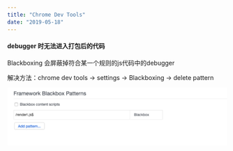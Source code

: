 ```yaml
---
title: "Chrome Dev Tools"
date: "2019-05-18"
---
```


#### debugger 时无法进入打包后的代码
 
Blackboxing 会屏蔽掉符合某一个规则的js代码中的debugger

解决方法：chrome dev tools -> settings -> Blackboxing -> delete pattern

![avatar](./assets/chromeDev.jpg)
